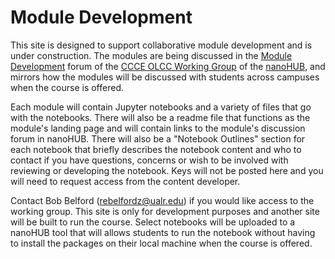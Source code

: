 # Module Development
This site is designed to support collaborative module development and is under construction. The modules are being discussed in the [Module Development](https://nanohub.org/groups/ccce/forum) forum of the [CCCE OLCC Working Group](https://nanohub.org/groups/ccce) of the [nanoHUB](https://nanohub.org//), and mirrors how the modules will be discussed with students across campuses when the course is offered.  

Each module will contain Jupyter notebooks and a variety of files that go with the notebooks. There will also be a readme file that functions as the module's landing page and will contain links to the module's discussion forum in nanoHUB. There will also be a "Notebook Outlines" section for each notebook that briefly describes the notebook content and who to contact if you have questions, concerns or wish to be involved with reviewing or developing the notebook.  Keys will not be posted here and you will need to request access from the content developer.

Contact Bob Belford (rebelfordz@ualr.edu) if you would like access to the working group. This site is only for development purposes and another site will be built to run the course. Select notebooks will be uploaded to a nanoHUB tool that will allows students to run the notebook without having to install the packages on their local machine when the course is offered.